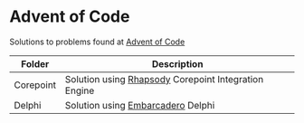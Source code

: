 # Advent of Code

Solutions to problems found at [Advent of Code](https://adventofcode.com/)

|Folder|Description|
|---|---|
|Corepoint|Solution using [Rhapsody](https://rhapsody.health/) Corepoint Integration Engine|
|Delphi|Solution using [Embarcadero](https://www.embarcadero.com/) Delphi|
